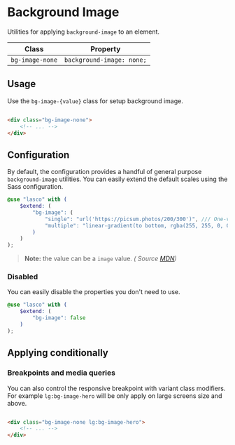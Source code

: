 # Background Image

Utilities for applying `background-image` to an element.

| Class           | Property                  |
|-----------------|---------------------------|
| `bg-image-none` | `background-image: none;` |

## Usage

Use the `bg-image-{value}` class for setup background image.

```html

<div class="bg-image-none">
    <!-- ... -->
</div>
```

## Configuration

By default, the configuration provides a handful of general purpose `background-image` utilities. You can easily extend
the default scales using the Sass configuration.

```scss
@use "lasco" with (
    $extend: (
        "bg-image": (
            "single": "url('https://picsum.photos/200/300')", /// One-value syntax.
            "multiple": "linear-gradient(to bottom, rgba(255, 255, 0, 0.5), rgba(0, 0, 255, 0.5))" /// Multiple values syntax.
        )
    )
);
```

> **Note:** the value can be a `image` value. _(
Source [MDN](https://developer.mozilla.org/en-US/docs/Web/CSS/background-image#values))_

### Disabled

You can easily disable the properties you don't need to use.

```scss
@use "lasco" with (
    $extend: (
        "bg-image": false
    )
);
```

## Applying conditionally

### Breakpoints and media queries

You can also control the responsive breakpoint with variant class modifiers. For example `lg:bg-image-hero` will be only
apply on large screens size and above.

```html

<div class="bg-image-none lg:bg-image-hero">
    <!-- ... -->
</div>
```
